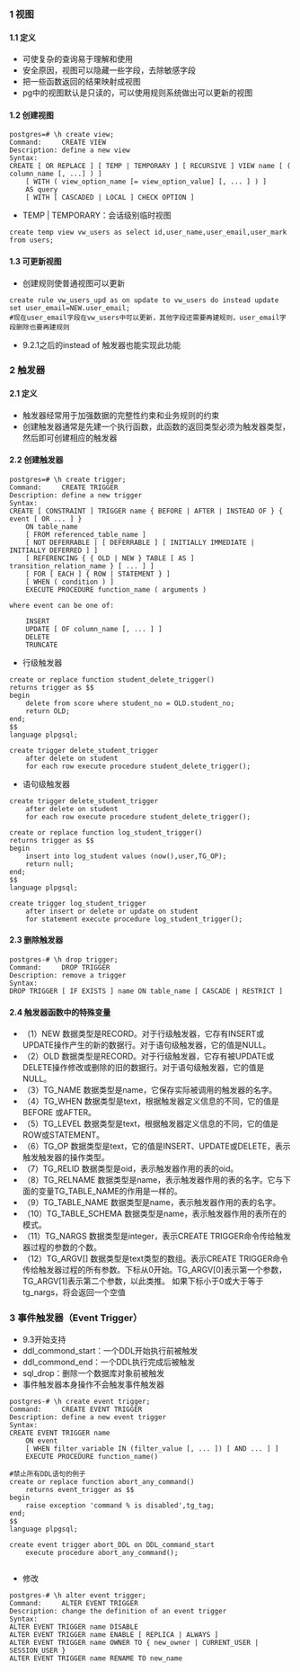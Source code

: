 ### 1 视图
#### 1.1 定义
- 可使复杂的查询易于理解和使用
- 安全原因，视图可以隐藏一些字段，去除敏感字段
- 把一些函数返回的结果映射成视图
- pg中的视图默认是只读的，可以使用规则系统做出可以更新的视图

#### 1.2 创建视图
```
postgres=# \h create view;
Command:     CREATE VIEW
Description: define a new view
Syntax:
CREATE [ OR REPLACE ] [ TEMP | TEMPORARY ] [ RECURSIVE ] VIEW name [ ( column_name [, ...] ) ]
    [ WITH ( view_option_name [= view_option_value] [, ... ] ) ]
    AS query
    [ WITH [ CASCADED | LOCAL ] CHECK OPTION ]
```
- TEMP | TEMPORARY：会话级别临时视图
```
create temp view vw_users as select id,user_name,user_email,user_mark from users;
```
#### 1.3 可更新视图
- 创建规则使普通视图可以更新
```
create rule vw_users_upd as on update to vw_users do instead update set user_email=NEW.user_email;
#现在user_email字段在vw_users中可以更新，其他字段还需要再建规则，user_email字段删除也要再建规则
```
- 9.2.1之后的instead of 触发器也能实现此功能

### 2 触发器
#### 2.1 定义
- 触发器经常用于加强数据的完整性约束和业务规则的约束
- 创建触发器通常是先建一个执行函数，此函数的返回类型必须为触发器类型，然后即可创建相应的触发器
#### 2.2 创建触发器
```
postgres=# \h create trigger;
Command:     CREATE TRIGGER
Description: define a new trigger
Syntax:
CREATE [ CONSTRAINT ] TRIGGER name { BEFORE | AFTER | INSTEAD OF } { event [ OR ... ] }
    ON table_name
    [ FROM referenced_table_name ]
    [ NOT DEFERRABLE | [ DEFERRABLE ] [ INITIALLY IMMEDIATE | INITIALLY DEFERRED ] ]
    [ REFERENCING { { OLD | NEW } TABLE [ AS ] transition_relation_name } [ ... ] ]
    [ FOR [ EACH ] { ROW | STATEMENT } ]
    [ WHEN ( condition ) ]
    EXECUTE PROCEDURE function_name ( arguments )

where event can be one of:

    INSERT
    UPDATE [ OF column_name [, ... ] ]
    DELETE
    TRUNCATE
```
- 行级触发器
```
create or replace function student_delete_trigger()
returns trigger as $$
begin
	delete from score where student_no = OLD.student_no;
	return OLD;
end;
$$
language plpgsql;

create trigger delete_student_trigger
	after delete on student
	for each row execute procedure student_delete_trigger();
```
- 语句级触发器
```
create trigger delete_student_trigger
	after delete on student
	for each row execute procedure student_delete_trigger();

create or replace function log_student_trigger()
returns trigger as $$
begin
	insert into log_student values (now(),user,TG_OP);
	return null;
end;
$$
language plpgsql;

create trigger log_student_trigger
	after insert or delete or update on student
	for statement execute procedure log_student_trigger();
```
#### 2.3 删除触发器
```
postgres-# \h drop trigger;
Command:     DROP TRIGGER
Description: remove a trigger
Syntax:
DROP TRIGGER [ IF EXISTS ] name ON table_name [ CASCADE | RESTRICT ]
```
#### 2.4 触发器函数中的特殊变量
- （1）NEW
数据类型是RECORD。对于行级触发器，它存有INSERT或UPDATE操作产生的新的数据行。对于语句级触发器，它的值是NULL。
- （2）OLD
数据类型是RECORD。对于行级触发器，它存有被UPDATE或DELETE操作修改或删除的旧的数据行。对于语句级触发器，它的值是NULL。
- （3）TG_NAME
数据类型是name，它保存实际被调用的触发器的名字。
- （4）TG_WHEN
数据类型是text，根据触发器定义信息的不同，它的值是BEFORE 或AFTER。
- （5）TG_LEVEL
数据类型是text，根据触发器定义信息的不同，它的值是ROW或STATEMENT。
- （6）TG_OP
数据类型是text，它的值是INSERT、UPDATE或DELETE，表示触发触发器的操作类型。
- （7）TG_RELID
数据类型是oid，表示触发器作用的表的oid。
- （8）TG_RELNAME
数据类型是name，表示触发器作用的表的名字。它与下面的变量TG_TABLE_NAME的作用是一样的。
- （9）TG_TABLE_NAME
数据类型是name，表示触发器作用的表的名字。
- （10）TG_TABLE_SCHEMA
数据类型是name，表示触发器作用的表所在的模式。
- （11）TG_NARGS
数据类型是integer，表示CREATE TRIGGER命令传给触发器过程的参数的个数。
- （12）TG_ARGV[]
数据类型是text类型的数组。表示CREATE TRIGGER命令传给触发器过程的所有参数。下标从0开始。TG_ARGV[0]表示第一个参数，TG_ARGV[1]表示第二个参数，以此类推。 如果下标小于0或大于等于tg_nargs，将会返回一个空值

### 3 事件触发器（Event Trigger）
- 9.3开始支持
- ddl_commond_start：一个DDL开始执行前被触发
- ddl_commond_end：一个DDL执行完成后被触发
- sql_drop：删除一个数据库对象前被触发
- 事件触发器本身操作不会触发事件触发器
```
postgres-# \h create event trigger;
Command:     CREATE EVENT TRIGGER
Description: define a new event trigger
Syntax:
CREATE EVENT TRIGGER name
    ON event
    [ WHEN filter_variable IN (filter_value [, ... ]) [ AND ... ] ]
    EXECUTE PROCEDURE function_name()
    
#禁止所有DDL语句的例子
create or replace function abort_any_command()
	returns event_trigger as $$
begin
	raise exception 'command % is disabled',tg_tag;
end;
$$
language plpgsql;

create event trigger abort_DDL on DDL_command_start
	execute procedure abort_any_command();
    
```
- 修改
```
postgres-# \h alter event trigger;
Command:     ALTER EVENT TRIGGER
Description: change the definition of an event trigger
Syntax:
ALTER EVENT TRIGGER name DISABLE
ALTER EVENT TRIGGER name ENABLE [ REPLICA | ALWAYS ]
ALTER EVENT TRIGGER name OWNER TO { new_owner | CURRENT_USER | SESSION_USER }
ALTER EVENT TRIGGER name RENAME TO new_name
```
